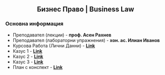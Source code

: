 <h2 align="center">Бизнес Право | Business Law</h2>

### Основна информация
* Преподавател (лекции) - **проф. Асен Рахнев**
* Преподавател (лабораторни упражнения) - **хон. ас. Илиан Иванов**
* Курсова Работа (Лични Данни) - [**Link**](https://github.com/rythm-net/PU-Informatics/blob/main/II%20%D0%BA%D1%83%D1%80%D1%81/I%20%D1%82%D1%80%D0%B8%D0%BC%D0%B5%D1%81%D1%82%D1%8A%D1%80/%D0%91%D0%B8%D0%B7%D0%BD%D0%B5%D1%81%20%D0%9F%D1%80%D0%B0%D0%B2%D0%BE%20(%D0%98%D0%B7%D0%B1%D0%B8%D1%80%D0%B0%D0%B5%D0%BC%D0%B0%20%D0%B4%D0%B8%D1%81%D1%86%D0%B8%D0%BF%D0%BB%D0%B8%D0%BD%D0%B0)/%D0%9A%D0%B0%D0%B7%D1%83%D1%81%D0%B8%20%2B%20%D0%9A%D1%83%D1%80%D1%81%D0%BE%D0%B2%D0%B0%20%D1%80%D0%B0%D0%B1%D0%B8%D1%82%D0%B0/%D0%9A%D0%A3%D0%A0%D0%A1%D0%9E%D0%92%D0%90%20%D0%A0%D0%90%D0%91%D0%9E%D0%A2%D0%90%20-%20%D0%9B%D0%98%D0%A7%D0%9D%D0%98%20%D0%94%D0%90%D0%9D%D0%9D%D0%98.docx)
* Казус 1 - [**Link**](https://github.com/rythm-net/PU-Informatics/blob/main/II%20%D0%BA%D1%83%D1%80%D1%81/I%20%D1%82%D1%80%D0%B8%D0%BC%D0%B5%D1%81%D1%82%D1%8A%D1%80/%D0%91%D0%B8%D0%B7%D0%BD%D0%B5%D1%81%20%D0%9F%D1%80%D0%B0%D0%B2%D0%BE%20(%D0%98%D0%B7%D0%B1%D0%B8%D1%80%D0%B0%D0%B5%D0%BC%D0%B0%20%D0%B4%D0%B8%D1%81%D1%86%D0%B8%D0%BF%D0%BB%D0%B8%D0%BD%D0%B0)/%D0%9A%D0%B0%D0%B7%D1%83%D1%81%D0%B8%20%2B%20%D0%9A%D1%83%D1%80%D1%81%D0%BE%D0%B2%D0%B0%20%D1%80%D0%B0%D0%B1%D0%B8%D1%82%D0%B0/%D0%9A%D0%B0%D0%B7%D1%83%D1%81%20-%201.docx)
* Казус 2 - [**Link**](https://github.com/rythm-net/PU-Informatics/blob/main/II%20%D0%BA%D1%83%D1%80%D1%81/I%20%D1%82%D1%80%D0%B8%D0%BC%D0%B5%D1%81%D1%82%D1%8A%D1%80/%D0%91%D0%B8%D0%B7%D0%BD%D0%B5%D1%81%20%D0%9F%D1%80%D0%B0%D0%B2%D0%BE%20(%D0%98%D0%B7%D0%B1%D0%B8%D1%80%D0%B0%D0%B5%D0%BC%D0%B0%20%D0%B4%D0%B8%D1%81%D1%86%D0%B8%D0%BF%D0%BB%D0%B8%D0%BD%D0%B0)/%D0%9A%D0%B0%D0%B7%D1%83%D1%81%D0%B8%20%2B%20%D0%9A%D1%83%D1%80%D1%81%D0%BE%D0%B2%D0%B0%20%D1%80%D0%B0%D0%B1%D0%B8%D1%82%D0%B0/%D0%9A%D0%B0%D0%B7%D1%83%D1%81%20-%202.docx)
* Казус 3 - [**Link**](https://github.com/rythm-net/PU-Informatics/blob/main/II%20%D0%BA%D1%83%D1%80%D1%81/I%20%D1%82%D1%80%D0%B8%D0%BC%D0%B5%D1%81%D1%82%D1%8A%D1%80/%D0%91%D0%B8%D0%B7%D0%BD%D0%B5%D1%81%20%D0%9F%D1%80%D0%B0%D0%B2%D0%BE%20(%D0%98%D0%B7%D0%B1%D0%B8%D1%80%D0%B0%D0%B5%D0%BC%D0%B0%20%D0%B4%D0%B8%D1%81%D1%86%D0%B8%D0%BF%D0%BB%D0%B8%D0%BD%D0%B0)/%D0%9A%D0%B0%D0%B7%D1%83%D1%81%D0%B8%20%2B%20%D0%9A%D1%83%D1%80%D1%81%D0%BE%D0%B2%D0%B0%20%D1%80%D0%B0%D0%B1%D0%B8%D1%82%D0%B0/%D0%9A%D0%B0%D0%B7%D1%83%D1%81%20-%203.docx)
* План с конспект - [**Link**](https://github.com/rythm-net/PU-Informatics/blob/main/II%20%D0%BA%D1%83%D1%80%D1%81/I%20%D1%82%D1%80%D0%B8%D0%BC%D0%B5%D1%81%D1%82%D1%8A%D1%80/%D0%91%D0%B8%D0%B7%D0%BD%D0%B5%D1%81%20%D0%9F%D1%80%D0%B0%D0%B2%D0%BE%20(%D0%98%D0%B7%D0%B1%D0%B8%D1%80%D0%B0%D0%B5%D0%BC%D0%B0%20%D0%B4%D0%B8%D1%81%D1%86%D0%B8%D0%BF%D0%BB%D0%B8%D0%BD%D0%B0)/%D0%9F%D0%BB%D0%B0%D0%BD%20%D1%81%20%D0%BA%D0%BE%D0%BD%D1%81%D0%BF%D0%B5%D0%BA%D1%82.docx)

